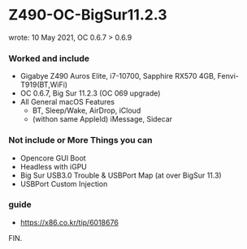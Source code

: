 # Z490-OC-BigSur11.2.3

wrote: 10 May 2021, OC 0.6.7 > 0.6.9

### Worked and include
- Gigabye Z490 Auros Elite, i7-10700, Sapphire RX570 4GB, Fenvi-T919(BT,WiFi)
- OC 0.6.7, Big Sur 11.2.3 (OC 069 upgrade)
- All General macOS Features
  - BT, Sleep/Wake, AirDrop, iCloud
  - (withon same AppleId) iMessage, Sidecar 
 
### Not include or More Things you can
- Opencore GUI Boot
- Headless with iGPU
- Big Sur USB3.0 Trouble & USBPort Map (at over BigSur 11.3)
- USBPort Custom Injection

### guide
- https://x86.co.kr/tip/6018676

FIN.
